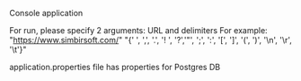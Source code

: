 Console application

For run, please specify 2 arguments: URL and delimiters
For example: "https://www.simbirsoft.com/" "{' ', ',', '.', '! ', '?','\"', ';', ':', '[', ']', '(', ')', '\\n', '\\r', '\\t'}"

application.properties file has properties for Postgres DB